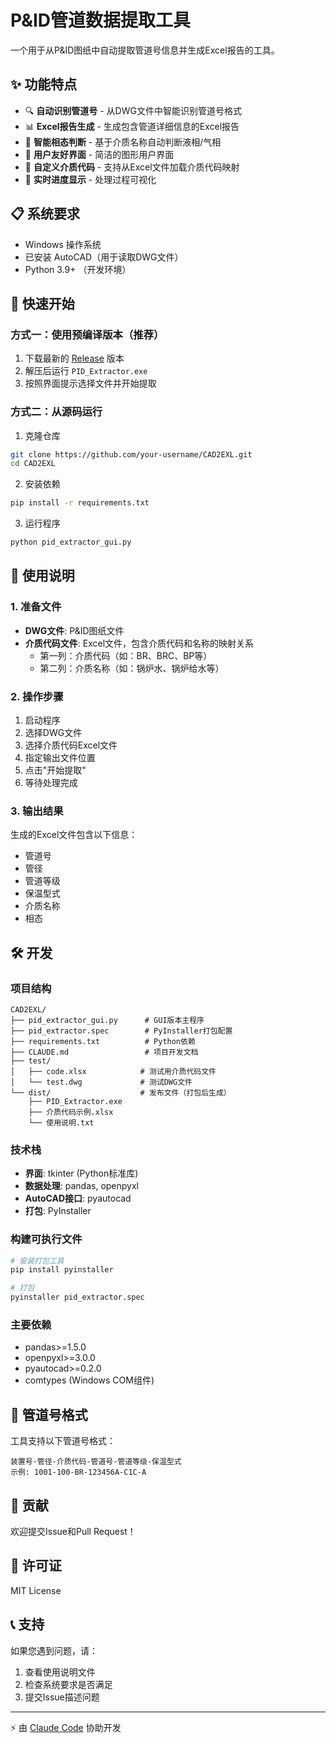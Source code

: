 # P&ID管道数据提取工具

一个用于从P&ID图纸中自动提取管道号信息并生成Excel报告的工具。

## ✨ 功能特点

- 🔍 **自动识别管道号** - 从DWG文件中智能识别管道号格式
- 📊 **Excel报告生成** - 生成包含管道详细信息的Excel报告
- 🧪 **智能相态判断** - 基于介质名称自动判断液相/气相
- 🎯 **用户友好界面** - 简洁的图形用户界面
- 📝 **自定义介质代码** - 支持从Excel文件加载介质代码映射
- 🔄 **实时进度显示** - 处理过程可视化

## 📋 系统要求

- Windows 操作系统
- 已安装 AutoCAD（用于读取DWG文件）
- Python 3.9+ （开发环境）

## 🚀 快速开始

### 方式一：使用预编译版本（推荐）

1. 下载最新的 [Release](../../releases) 版本
2. 解压后运行 `PID_Extractor.exe`
3. 按照界面提示选择文件并开始提取

### 方式二：从源码运行

1. 克隆仓库
```bash
git clone https://github.com/your-username/CAD2EXL.git
cd CAD2EXL
```

2. 安装依赖
```bash
pip install -r requirements.txt
```

3. 运行程序
```bash
python pid_extractor_gui.py
```

## 📖 使用说明

### 1. 准备文件

- **DWG文件**: P&ID图纸文件
- **介质代码文件**: Excel文件，包含介质代码和名称的映射关系
  - 第一列：介质代码（如：BR、BRC、BP等）
  - 第二列：介质名称（如：锅炉水、锅炉给水等）

### 2. 操作步骤

1. 启动程序
2. 选择DWG文件
3. 选择介质代码Excel文件
4. 指定输出文件位置
5. 点击"开始提取"
6. 等待处理完成

### 3. 输出结果

生成的Excel文件包含以下信息：
- 管道号
- 管径
- 管道等级
- 保温型式
- 介质名称
- 相态

## 🛠️ 开发

### 项目结构

```
CAD2EXL/
├── pid_extractor_gui.py      # GUI版本主程序
├── pid_extractor.spec        # PyInstaller打包配置
├── requirements.txt          # Python依赖
├── CLAUDE.md                 # 项目开发文档
├── test/
│   ├── code.xlsx            # 测试用介质代码文件
│   └── test.dwg             # 测试DWG文件
└── dist/                    # 发布文件（打包后生成）
    ├── PID_Extractor.exe
    ├── 介质代码示例.xlsx
    └── 使用说明.txt
```

### 技术栈

- **界面**: tkinter (Python标准库)
- **数据处理**: pandas, openpyxl
- **AutoCAD接口**: pyautocad
- **打包**: PyInstaller

### 构建可执行文件

```bash
# 安装打包工具
pip install pyinstaller

# 打包
pyinstaller pid_extractor.spec
```

### 主要依赖

- pandas>=1.5.0
- openpyxl>=3.0.0
- pyautocad>=0.2.0
- comtypes (Windows COM组件)

## 📄 管道号格式

工具支持以下管道号格式：
```
装置号-管径-介质代码-管道号-管道等级-保温型式
示例: 1001-100-BR-123456A-C1C-A
```

## 🤝 贡献

欢迎提交Issue和Pull Request！

## 📝 许可证

MIT License

## 📞 支持

如果您遇到问题，请：
1. 查看使用说明文件
2. 检查系统要求是否满足
3. 提交Issue描述问题

---

⚡ 由 [Claude Code](https://claude.ai/code) 协助开发